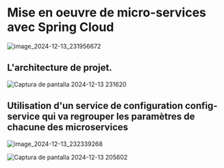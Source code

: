# Mise en oeuvre de micro-services avec Spring Cloud

![image_2024-12-13_231956672](https://github.com/user-attachments/assets/a72295f1-7b81-47e9-b419-d4a43ee77f88)


<h2>L'architecture de projet. </h2>

![Captura de pantalla 2024-12-13 231620](https://github.com/user-attachments/assets/456510c1-656f-4811-9e20-7d455fc6408c)

<h2>Utilisation d'un service de configuration <strong>config-service</strong> qui va regrouper les paramètres de chacune des microservices</h2>


![image_2024-12-13_232339268](https://github.com/user-attachments/assets/1afe1bac-7995-4936-9069-44150d31fb04)

![Captura de pantalla 2024-12-13 205602](https://github.com/user-attachments/assets/a584afdc-2ef3-4c2f-af6a-92eb7d322983)
